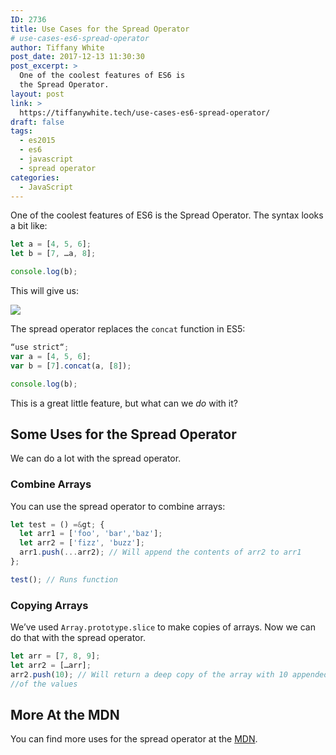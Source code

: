 ```yaml
---
ID: 2736
title: Use Cases for the Spread Operator
# use-cases-es6-spread-operator
author: Tiffany White
post_date: 2017-12-13 11:30:30
post_excerpt: >
  One of the coolest features of ES6 is
  the Spread Operator.
layout: post
link: >
  https://tiffanywhite.tech/use-cases-es6-spread-operator/
draft: false
tags:
  - es2015
  - es6
  - javascript
  - spread operator
categories:
  - JavaScript
---
```

One of the coolest features of ES6 is the Spread Operator. The syntax looks a bit like:

```javascript
let a = [4, 5, 6];
let b = [7, …a, 8];

console.log(b);
```

This will give us:

![](https://i.imgur.com/JbUw3T7.gif)

The spread operator replaces the `concat` function in ES5:

```javascript
“use strict“;
var a = [4, 5, 6];
var b = [7].concat(a, [8]);

console.log(b);
```
This is a great little feature, but what can we *do* with it?

## Some Uses for the Spread Operator

We can do a lot with the spread operator.

### Combine Arrays
You can use the spread operator to combine arrays:

```javascript
let test = () =&gt; {
  let arr1 = ['foo', 'bar','baz'];
  let arr2 = ['fizz', 'buzz'];
  arr1.push(...arr2); // Will append the contents of arr2 to arr1
};

test(); // Runs function
```

### Copying Arrays
We’ve used `Array.prototype.slice` to make copies of arrays. Now we can do that with the spread operator.

```javascript
let arr = [7, 8, 9];
let arr2 = […arr];
arr2.push(10); // Will return a deep copy of the array with 10 appended to the end
//of the values
```
## More At the MDN

You can find more uses for the spread operator at the [MDN](https://developer.mozilla.org/en-US/docs/Web/JavaScript/Reference/Operators/Spread\_operator).

